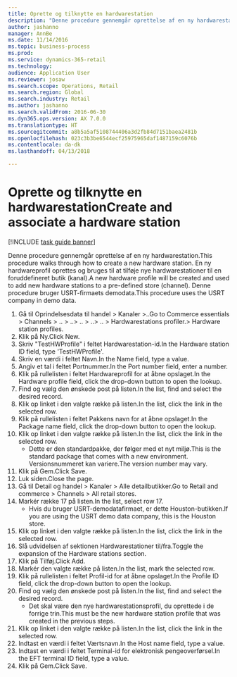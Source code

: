 ```yaml
--- 
title: Oprette og tilknytte en hardwarestation
description: "Denne procedure gennemgår oprettelse af en ny hardwarestation."
author: jashanno
manager: AnnBe
ms.date: 11/14/2016
ms.topic: business-process
ms.prod: 
ms.service: dynamics-365-retail
ms.technology: 
audience: Application User
ms.reviewer: josaw
ms.search.scope: Operations, Retail
ms.search.region: Global
ms.search.industry: Retail
ms.author: jashanno
ms.search.validFrom: 2016-06-30
ms.dyn365.ops.version: AX 7.0.0
ms.translationtype: HT
ms.sourcegitcommit: a8b5a5af5108744406a3d2fb84d7151baea2481b
ms.openlocfilehash: 023c3b3be6544ecf25975965daf1487159c6076b
ms.contentlocale: da-dk
ms.lasthandoff: 04/13/2018

---
```

# <a name="create-and-associate-a-hardware-station"></a><span data-ttu-id="55501-103">Oprette og tilknytte en hardwarestation</span><span class="sxs-lookup"><span data-stu-id="55501-103">Create and associate a hardware station</span></span>

[!INCLUDE [task guide banner](../includes/task-guide-banner.md)]

<span data-ttu-id="55501-104">Denne procedure gennemgår oprettelse af en ny hardwarestation.</span><span class="sxs-lookup"><span data-stu-id="55501-104">This procedure walks through how to create a new hardware station.</span></span> <span data-ttu-id="55501-105">En ny hardwareprofil oprettes og bruges til at tilføje nye hardwarestationer til en foruddefineret butik (kanal).</span><span class="sxs-lookup"><span data-stu-id="55501-105">A new hardware profile will be created and used to add new hardware stations to a pre-defined store (channel).</span></span> <span data-ttu-id="55501-106">Denne procedure bruger USRT-firmaets demodata.</span><span class="sxs-lookup"><span data-stu-id="55501-106">This procedure uses the USRT company in demo data.</span></span>

1. <span data-ttu-id="55501-107">Gå til Oprindelsesdata til handel > Kanaler >..</span><span class="sxs-lookup"><span data-stu-id="55501-107">Go to Commerce essentials > Channels > ..</span></span> <span data-ttu-id="55501-108">> ..</span><span class="sxs-lookup"><span data-stu-id="55501-108">> ..</span></span> <span data-ttu-id="55501-109">> ..</span><span class="sxs-lookup"><span data-stu-id="55501-109">> ..</span></span> <span data-ttu-id="55501-110">> Hardwarestations profiler.</span><span class="sxs-lookup"><span data-stu-id="55501-110">> Hardware station profiles.</span></span>
2. <span data-ttu-id="55501-111">Klik på Ny.</span><span class="sxs-lookup"><span data-stu-id="55501-111">Click New.</span></span>
3. <span data-ttu-id="55501-112">Skriv "TestHWProfile" i feltet Hardwarestation-id.</span><span class="sxs-lookup"><span data-stu-id="55501-112">In the Hardware station ID field, type 'TestHWProfile'.</span></span>
4. <span data-ttu-id="55501-113">Skriv en værdi i feltet Navn.</span><span class="sxs-lookup"><span data-stu-id="55501-113">In the Name field, type a value.</span></span>
5. <span data-ttu-id="55501-114">Angiv et tal i feltet Portnummer.</span><span class="sxs-lookup"><span data-stu-id="55501-114">In the Port number field, enter a number.</span></span>
6. <span data-ttu-id="55501-115">Klik på rullelisten i feltet Hardwareprofil for at åbne opslaget.</span><span class="sxs-lookup"><span data-stu-id="55501-115">In the Hardware profile field, click the drop-down button to open the lookup.</span></span>
7. <span data-ttu-id="55501-116">Find og vælg den ønskede post på listen.</span><span class="sxs-lookup"><span data-stu-id="55501-116">In the list, find and select the desired record.</span></span>
8. <span data-ttu-id="55501-117">Klik op linket i den valgte række på listen.</span><span class="sxs-lookup"><span data-stu-id="55501-117">In the list, click the link in the selected row.</span></span>
9. <span data-ttu-id="55501-118">Klik på rullelisten i feltet Pakkens navn for at åbne opslaget.</span><span class="sxs-lookup"><span data-stu-id="55501-118">In the Package name field, click the drop-down button to open the lookup.</span></span>
10. <span data-ttu-id="55501-119">Klik op linket i den valgte række på listen.</span><span class="sxs-lookup"><span data-stu-id="55501-119">In the list, click the link in the selected row.</span></span>
    * <span data-ttu-id="55501-120">Dette er den standardpakke, der følger med et nyt miljø.</span><span class="sxs-lookup"><span data-stu-id="55501-120">This is the standard package that comes with a new environment.</span></span> <span data-ttu-id="55501-121">Versionsnummeret kan variere.</span><span class="sxs-lookup"><span data-stu-id="55501-121">The version number may vary.</span></span>  
11. <span data-ttu-id="55501-122">Klik på Gem.</span><span class="sxs-lookup"><span data-stu-id="55501-122">Click Save.</span></span>
12. <span data-ttu-id="55501-123">Luk siden.</span><span class="sxs-lookup"><span data-stu-id="55501-123">Close the page.</span></span>
13. <span data-ttu-id="55501-124">Gå til Detail og handel > Kanaler > Alle detailbutikker.</span><span class="sxs-lookup"><span data-stu-id="55501-124">Go to Retail and commerce > Channels > All retail stores.</span></span>
14. <span data-ttu-id="55501-125">Markér række 17 på listen.</span><span class="sxs-lookup"><span data-stu-id="55501-125">In the list, select row 17.</span></span>
    * <span data-ttu-id="55501-126">Hvis du bruger USRT-demodatafirmaet, er dette Houston-butikken.</span><span class="sxs-lookup"><span data-stu-id="55501-126">If you are using the USRT demo data company, this is the Houston store.</span></span>  
15. <span data-ttu-id="55501-127">Klik op linket i den valgte række på listen.</span><span class="sxs-lookup"><span data-stu-id="55501-127">In the list, click the link in the selected row.</span></span>
16. <span data-ttu-id="55501-128">Slå udvidelsen af sektionen Hardwarestationer til/fra.</span><span class="sxs-lookup"><span data-stu-id="55501-128">Toggle the expansion of the Hardware stations section.</span></span>
17. <span data-ttu-id="55501-129">Klik på Tilføj.</span><span class="sxs-lookup"><span data-stu-id="55501-129">Click Add.</span></span>
18. <span data-ttu-id="55501-130">Markér den valgte række på listen.</span><span class="sxs-lookup"><span data-stu-id="55501-130">In the list, mark the selected row.</span></span>
19. <span data-ttu-id="55501-131">Klik på rullelisten i feltet Profil-id for at åbne opslaget.</span><span class="sxs-lookup"><span data-stu-id="55501-131">In the Profile ID field, click the drop-down button to open the lookup.</span></span>
20. <span data-ttu-id="55501-132">Find og vælg den ønskede post på listen.</span><span class="sxs-lookup"><span data-stu-id="55501-132">In the list, find and select the desired record.</span></span>
    * <span data-ttu-id="55501-133">Det skal være den nye hardwarestationsprofil, du oprettede i de forrige trin.</span><span class="sxs-lookup"><span data-stu-id="55501-133">This must be the new hardware station profile that was created in the previous steps.</span></span>  
21. <span data-ttu-id="55501-134">Klik op linket i den valgte række på listen.</span><span class="sxs-lookup"><span data-stu-id="55501-134">In the list, click the link in the selected row.</span></span>
22. <span data-ttu-id="55501-135">Indtast en værdi i feltet Værtsnavn.</span><span class="sxs-lookup"><span data-stu-id="55501-135">In the Host name field, type a value.</span></span>
23. <span data-ttu-id="55501-136">Indtast en værdi i feltet Terminal-id for elektronisk pengeoverførsel.</span><span class="sxs-lookup"><span data-stu-id="55501-136">In the EFT terminal ID field, type a value.</span></span>
24. <span data-ttu-id="55501-137">Klik på Gem.</span><span class="sxs-lookup"><span data-stu-id="55501-137">Click Save.</span></span>


